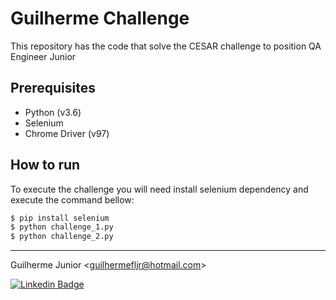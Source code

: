 # Guilherme Challenge

This repository has the code that solve the CESAR challenge to position QA Engineer Junior

## Prerequisites
- Python (v3.6)
- Selenium
- Chrome Driver (v97)

## How to run
To execute the challenge you will need install selenium dependency and execute the command bellow:
```bash
$ pip install selenium
$ python challenge_1.py
$ python challenge_2.py
```

* * *

Guilherme Junior
<<guilhermefljr@hotmail.com>>

[![Linkedin Badge](https://img.shields.io/badge/-LinkedIn-blue?style=flat-square&logo=Linkedin&logoColor=white&link=//linkedin.com/in/guilherme-felix-de-lima-junior-99418335)](https://www.linkedin.com/in/guilherme-felix-de-lima-junior-99418335/)
